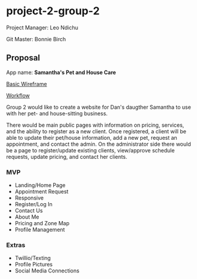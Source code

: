# project-2-group-2
Project Manager: Leo Ndichu

Git Master: Bonnie Birch


## Proposal

App name: __Samantha's Pet and House Care__

[Basic Wireframe](basicWireframe.jpg)

[Workflow](workflow.jpg)

Group 2 would like to create a website for Dan's daugther Samantha to use with her pet- and house-sitting business. 

There would be main public pages with information on pricing, services, and the ability to register as a new client. Once registered, a client will be able to update their pet/house information, add a new pet, request an appointment, and contact the admin. On the administrator side there would be a page to register/update existing clients, view/approve schedule requests, update pricing, and contact her clients. 

### MVP
* Landing/Home Page
* Appointment Request
* Responsive
* Register/Log In
* Contact Us
* About Me
* Pricing and Zone Map
* Profile Management

### Extras
* Twillio/Texting
* Profile Pictures
* Social Media Connections
